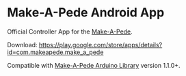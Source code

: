# Make-A-Pede Android App
Official Controller App for the [Make-A-Pede](http://makeapede.com).

Download: https://play.google.com/store/apps/details?id=com.makeapede.make_a_pede

Compatible with [Make-A-Pede Arduino Library](https://github.com/Make-A-Pede/Make-A-Pede-Arduino-Library) version 1.1.0+.
